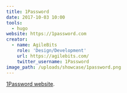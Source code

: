 ```yaml
---
title: 1Password
date: 2017-10-03 10:00
tools:
  - hugo
website: https://1password.com
creator:
  - name: AgileBits
    role: 'Design/Development'
    url: https://agilebits.com/
    twitter_username: 1Password
image_path: /uploads/showcase/1password.png
---
```


[1Password website](https://1password.com).
